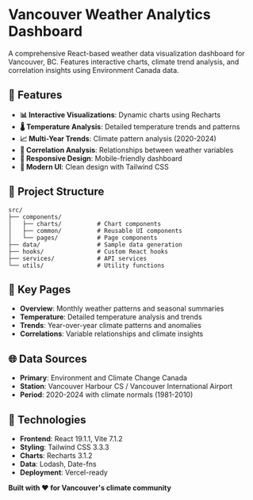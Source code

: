 # Vancouver Weather Analytics Dashboard

A comprehensive React-based weather data visualization dashboard for Vancouver, BC. Features interactive charts, climate trend analysis, and correlation insights using Environment Canada data.

## 🌟 Features

- **📊 Interactive Visualizations**: Dynamic charts using Recharts
- **🌡️ Temperature Analysis**: Detailed temperature trends and patterns
- **📈 Multi-Year Trends**: Climate pattern analysis (2020-2024)
- **🔗 Correlation Analysis**: Relationships between weather variables
- **📱 Responsive Design**: Mobile-friendly dashboard
- **🎨 Modern UI**: Clean design with Tailwind CSS

## 📁 Project Structure

```
src/
├── components/
│   ├── charts/          # Chart components
│   ├── common/          # Reusable UI components
│   └── pages/           # Page components
├── data/                # Sample data generation
├── hooks/               # Custom React hooks
├── services/            # API services
└── utils/               # Utility functions
```

## 🎯 Key Pages

- **Overview**: Monthly weather patterns and seasonal summaries
- **Temperature**: Detailed temperature analysis and trends
- **Trends**: Year-over-year climate patterns and anomalies
- **Correlations**: Variable relationships and climate insights

## 🌐 Data Sources

- **Primary**: Environment and Climate Change Canada
- **Station**: Vancouver Harbour CS / Vancouver International Airport
- **Period**: 2020-2024 with climate normals (1981-2010)

## 🔧 Technologies

- **Frontend**: React 19.1.1, Vite 7.1.2
- **Styling**: Tailwind CSS 3.3.3
- **Charts**: Recharts 3.1.2
- **Data**: Lodash, Date-fns
- **Deployment**: Vercel-ready

**Built with ❤️ for Vancouver's climate community**